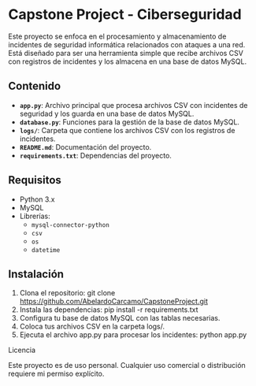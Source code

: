 # Capstone Project - Ciberseguridad

Este proyecto se enfoca en el procesamiento y almacenamiento de incidentes de seguridad informática relacionados con ataques a una red. Está diseñado para ser una herramienta simple que recibe archivos CSV con registros de incidentes y los almacena en una base de datos MySQL.

## Contenido

- **`app.py`**: Archivo principal que procesa archivos CSV con incidentes de seguridad y los guarda en una base de datos MySQL.
- **`database.py`**: Funciones para la gestión de la base de datos MySQL.
- **`logs/`**: Carpeta que contiene los archivos CSV con los registros de incidentes.
- **`README.md`**: Documentación del proyecto.
- **`requirements.txt`**: Dependencias del proyecto.

## Requisitos

- Python 3.x
- MySQL
- Librerías:
  - `mysql-connector-python`
  - `csv`
  - `os`
  - `datetime`

## Instalación

1. Clona el repositorio:
    git clone https://github.com/AbelardoCarcamo/CapstoneProject.git
2. Instala las dependencias:
    pip install -r requirements.txt
3. Configura tu base de datos MySQL con las tablas necesarias.
4. Coloca tus archivos CSV en la carpeta logs/.
5. Ejecuta el archivo app.py para procesar los incidentes:
    python app.py

Licencia

Este proyecto es de uso personal. Cualquier uso comercial o distribución requiere mi permiso explícito.